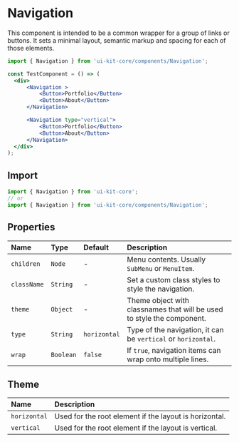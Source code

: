 # Navigation

This component is intended to be a common wrapper for a group of links or buttons. It sets a minimal layout, semantic markup and spacing for each of those elements.

<!-- example -->
```jsx
import { Navigation } from 'ui-kit-core/components/Navigation';

const TestComponent = () => (
  <div>
      <Navigation >
          <Button>Portfolio</Button>
          <Button>About</Button>
      </Navigation>

      <Navigation type="vertical">
          <Button>Portfolio</Button>
          <Button>About</Button>
      </Navigation>
  </div>
);
```

## Import
```jsx
import { Navigation } from 'ui-kit-core';
// or
import { Navigation } from 'ui-kit-core/components/Navigation';
```

## Properties

| Name        | Type      | Default      | Description                                                            |
|:------------|:----------|:-------------|:-----------------------------------------------------------------------|
| `children`  | `Node`    | -            | Menu contents. Usually `SubMenu` or `MenuItem`.                        |
| `className` | `String`  | -            | Set a custom class styles to style the navigation.                     |
| `theme`     | `Object`  | -            | Theme object with classnames that will be used to style the component. |
| `type`      | `String`  | `horizontal` | Type of the navigation, it can be `vertical` or `horizontal`.          |
| `wrap`      | `Boolean` | `false`      | If `true`, navigation items can wrap onto multiple lines.              |

## Theme

| Name         | Description                                            |
|:-------------|:-------------------------------------------------------|
| `horizontal` | Used for the root element if the layout is horizontal. |
| `vertical`   | Used for the root element if the layout is vertical.   |

